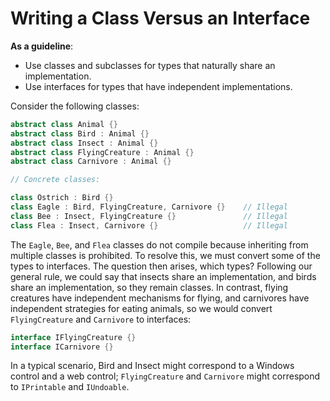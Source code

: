 # Writing a Class Versus an Interface

**As a guideline**:

-   Use classes and subclasses for types that naturally share an implementation.
-   Use interfaces for types that have independent implementations.

Consider the following classes:

```csharp
abstract class Animal {}
abstract class Bird : Animal {}
abstract class Insect : Animal {}
abstract class FlyingCreature : Animal {}
abstract class Carnivore : Animal {}

// Concrete classes:

class Ostrich : Bird {}
class Eagle : Bird, FlyingCreature, Carnivore {}    // Illegal
class Bee : Insect, FlyingCreature {}               // Illegal
class Flea : Insect, Carnivore {}                   // Illegal
```

The `Eagle`, `Bee`, and `Flea` classes do not compile because inheriting from multiple classes is prohibited. To resolve this, we must convert some of the types to interfaces. The question then arises, which types? Following our general rule, we could say that insects share an implementation, and birds share an implementation, so they remain classes. In contrast, flying creatures have independent mechanisms for flying, and carnivores have independent strategies for eating animals, so we would convert `FlyingCreature` and `Carnivore` to interfaces:

```csharp
interface IFlyingCreature {}
interface ICarnivore {}
```

In a typical scenario, Bird and Insect might correspond to a Windows control and a web control; `FlyingCreature` and `Carnivore` might correspond to `IPrintable` and `IUndoable`.
